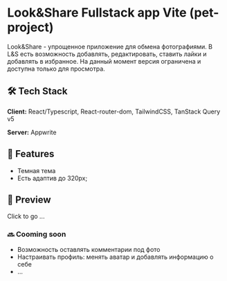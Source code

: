 # Look&Share Fullstack app Vite (pet-project)
Look&Share - упрощенное приложение для обмена фотографиями. В L&S есть возможность добавлять, редактировать, ставить лайки и добавлять в избранное. На данный момент версия ограничена и доступна только для просмотра.

## 🛠 Tech Stack
**Client:** React/Typescript, React-router-dom, TailwindCSS, TanStack Query v5

**Server:** Appwrite

## 📃 Features
- Темная тема
- Есть адаптив до 320px;

## 🔭 Preview
Click to go ...

### 🔜 Cooming soon

- Возможность оставлять комментарии под фото
- Настраивать профиль: менять аватар и добавлять информацию о себе
- ...